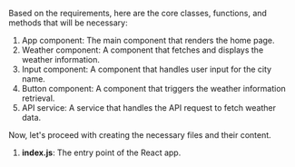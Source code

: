 Based on the requirements, here are the core classes, functions, and methods that will be necessary:

1. App component: The main component that renders the home page.
2. Weather component: A component that fetches and displays the weather information.
3. Input component: A component that handles user input for the city name.
4. Button component: A component that triggers the weather information retrieval.
5. API service: A service that handles the API request to fetch weather data.

Now, let's proceed with creating the necessary files and their content.

1. **index.js**: The entry point of the React app.

